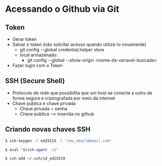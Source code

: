 # Acessando o Github via Git

## Token
- Gerar token
- Salvar o token (não solicitar acesso quando utilizá-lo novamente)
	- git config --global credential.helper store
	- local armazenado:
		- git config --global --show-origin \<nome-da-variavel-buscada>
- Fazer login com o Token

## SSH (Secure Shell)
- Protocolo de rede que possibilita que um host se conecte a outro de forma segura e criptografada por meio da internet
- Chave pública e chave privada
	- Chave privada = senha
	- Chave pública --> inserida no github

## Criando novas chaves SSH


```bash
$ ssh-keygen -t ed25519 -C "seu_email@email.com"

$ eval "$(ssh-agent -s)"

$ ssh-add ~/.ssh/id_ed25519
```